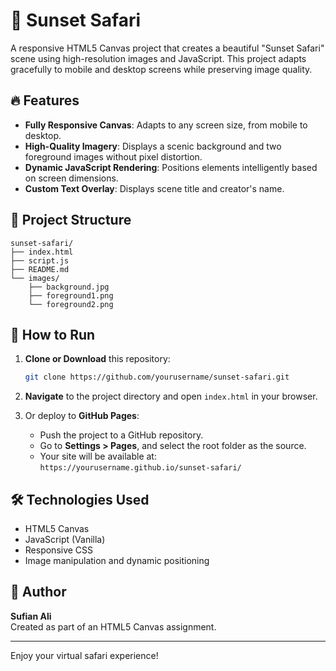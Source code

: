 # 🌅 Sunset Safari

A responsive HTML5 Canvas project that creates a beautiful "Sunset Safari" scene using high-resolution images and JavaScript. This project adapts gracefully to mobile and desktop screens while preserving image quality.

## 🔥 Features

- **Fully Responsive Canvas**: Adapts to any screen size, from mobile to desktop.
- **High-Quality Imagery**: Displays a scenic background and two foreground images without pixel distortion.
- **Dynamic JavaScript Rendering**: Positions elements intelligently based on screen dimensions.
- **Custom Text Overlay**: Displays scene title and creator's name.

## 📁 Project Structure

```
sunset-safari/
├── index.html
├── script.js
├── README.md
└── images/
    ├── background.jpg
    ├── foreground1.png
    └── foreground2.png
```

## 🚀 How to Run

1. **Clone or Download** this repository:
   ```bash
   git clone https://github.com/yourusername/sunset-safari.git
   ```

2. **Navigate** to the project directory and open `index.html` in your browser.

3. Or deploy to **GitHub Pages**:
   - Push the project to a GitHub repository.
   - Go to **Settings > Pages**, and select the root folder as the source.
   - Your site will be available at: `https://yourusername.github.io/sunset-safari/`

## 🛠️ Technologies Used

- HTML5 Canvas
- JavaScript (Vanilla)
- Responsive CSS
- Image manipulation and dynamic positioning

## 📸 Author

**Sufian Ali**  
Created as part of an HTML5 Canvas assignment.

---

Enjoy your virtual safari experience!